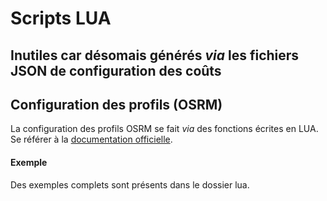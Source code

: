 # Scripts LUA
## Inutiles car désomais générés _via_ les fichiers JSON de configuration des coûts


## Configuration des profils (OSRM)
La configuration des profils OSRM se fait _via_ des fonctions écrites en LUA. Se référer à la [documentation officielle](https://github.com/Project-OSRM/osrm-backend/blob/master/docs/profiles.md).

#### Exemple
Des exemples complets sont présents dans le dossier lua.
